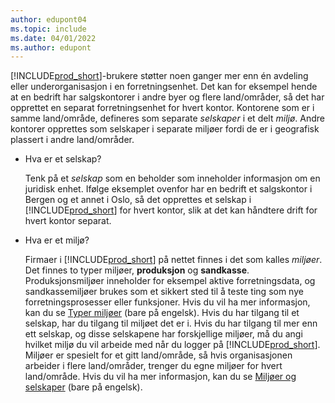 ```yaml
---
author: edupont04
ms.topic: include
ms.date: 04/01/2022
ms.author: edupont
---
```

[!INCLUDE[prod_short](prod_short.md)]-brukere støtter noen ganger mer enn én avdeling eller underorganisasjon i en forretningsenhet. Det kan for eksempel hende at en bedrift har salgskontorer i andre byer og flere land/områder, så det har opprettet en separat forretningsenhet for hvert kontor. Kontorene som er i samme land/område, defineres som separate *selskaper* i et delt *miljø*. Andre kontorer opprettes som selskaper i separate miljøer fordi de er i geografisk plassert i andre land/områder.

- Hva er et selskap?

  Tenk på et *selskap* som en beholder som inneholder informasjon om en juridisk enhet. Ifølge eksemplet ovenfor har en bedrift et salgskontor i Bergen og et annet i Oslo, så det opprettes et selskap i [!INCLUDE[prod_short](prod_short.md)] for hvert kontor, slik at det kan håndtere drift for hvert kontor separat.

- Hva er et miljø?

  Firmaer i [!INCLUDE[prod_short](prod_short.md)] på nettet finnes i det som kalles *miljøer*. Det finnes to typer miljøer, **produksjon** og **sandkasse**. Produksjonsmiljøer inneholder for eksempel aktive forretningsdata, og sandkassemiljøer brukes som et sikkert sted til å teste ting som nye forretningsprosesser eller funksjoner. Hvis du vil ha mer informasjon, kan du se [Typer miljøer](/dynamics365/business-central/dev-itpro/administration/tenant-admin-center-environments#types-of-environments) (bare på engelsk). Hvis du har tilgang til et selskap, har du tilgang til miljøet det er i. Hvis du har tilgang til mer enn ett selskap, og disse selskapene har forskjellige miljøer, må du angi hvilket miljø du vil arbeide med når du logger på [!INCLUDE[prod_short](prod_short.md)]. Miljøer er spesielt for et gitt land/område, så hvis organisasjonen arbeider i flere land/områder, trenger du egne miljøer for hvert land/område. Hvis du vil ha mer informasjon, kan du se [Miljøer og selskaper](/dynamics365/business-central/dev-itpro/administration/tenant-environment-topology#environments-and-companies) (bare på engelsk).
